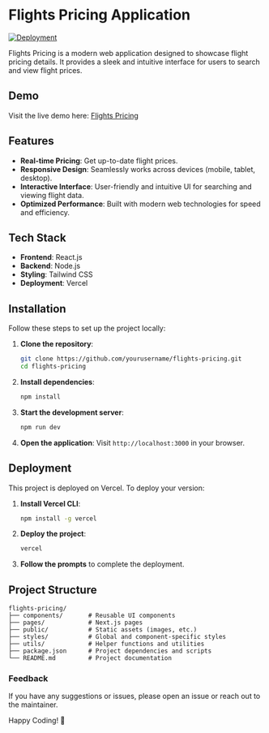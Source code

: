 # Flights Pricing Application

[![Deployment](https://vercel.com/button)](https://flights-pricing.vercel.app)

Flights Pricing is a modern web application designed to showcase flight pricing details. It provides a sleek and intuitive interface for users to search and view flight prices.

## Demo

Visit the live demo here: [Flights Pricing](https://flights-pricing.vercel.app)

## Features

- **Real-time Pricing**: Get up-to-date flight prices.
- **Responsive Design**: Seamlessly works across devices (mobile, tablet, desktop).
- **Interactive Interface**: User-friendly and intuitive UI for searching and viewing flight data.
- **Optimized Performance**: Built with modern web technologies for speed and efficiency.

## Tech Stack

- **Frontend**: React.js
- **Backend**: Node.js
- **Styling**: Tailwind CSS 
- **Deployment**: Vercel

## Installation

Follow these steps to set up the project locally:

1. **Clone the repository**:
   ```bash
   git clone https://github.com/yourusername/flights-pricing.git
   cd flights-pricing
   ```

2. **Install dependencies**:
   ```bash
   npm install
   ```

3. **Start the development server**:
   ```bash
   npm run dev
   ```

4. **Open the application**:
   Visit `http://localhost:3000` in your browser.

## Deployment

This project is deployed on Vercel. To deploy your version:

1. **Install Vercel CLI**:
   ```bash
   npm install -g vercel
   ```

2. **Deploy the project**:
   ```bash
   vercel
   ```

3. **Follow the prompts** to complete the deployment.

## Project Structure

```plaintext
flights-pricing/
├── components/       # Reusable UI components
├── pages/            # Next.js pages
├── public/           # Static assets (images, etc.)
├── styles/           # Global and component-specific styles
├── utils/            # Helper functions and utilities
├── package.json      # Project dependencies and scripts
└── README.md         # Project documentation
```

### Feedback

If you have any suggestions or issues, please open an issue or reach out to the maintainer.

Happy Coding! 🚀
